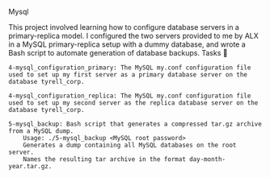 Mysql

This project involved learning how to configure database servers in a primary-replica model. I configured the two servers provided to me by ALX in a MySQL primary-replica setup with a dummy database, and wrote a Bash script to automate generation of database backups.
Tasks 📃

    4-mysql_configuration_primary: The MySQL my.conf configuration file used to set up my first server as a primary database server on the database tyrell_corp.

    4-mysql_configuration_replica: The MySQL my.conf configuration file used to set up my second server as the replica database server on the database tyrell_corp.

    5-mysql_backup: Bash script that generates a compressed tar.gz archive from a MySQL dump.
        Usage: ./5-mysql_backup <MySQL root password>
        Generates a dump containing all MySQL databases on the root server.
        Names the resulting tar archive in the format day-month-year.tar.gz.
